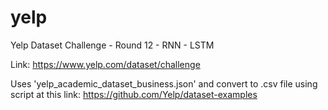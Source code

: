 # yelp
Yelp Dataset Challenge - Round 12 - RNN - LSTM

Link:
https://www.yelp.com/dataset/challenge


Uses 'yelp_academic_dataset_business.json' and convert to .csv file using script at this link:
https://github.com/Yelp/dataset-examples

